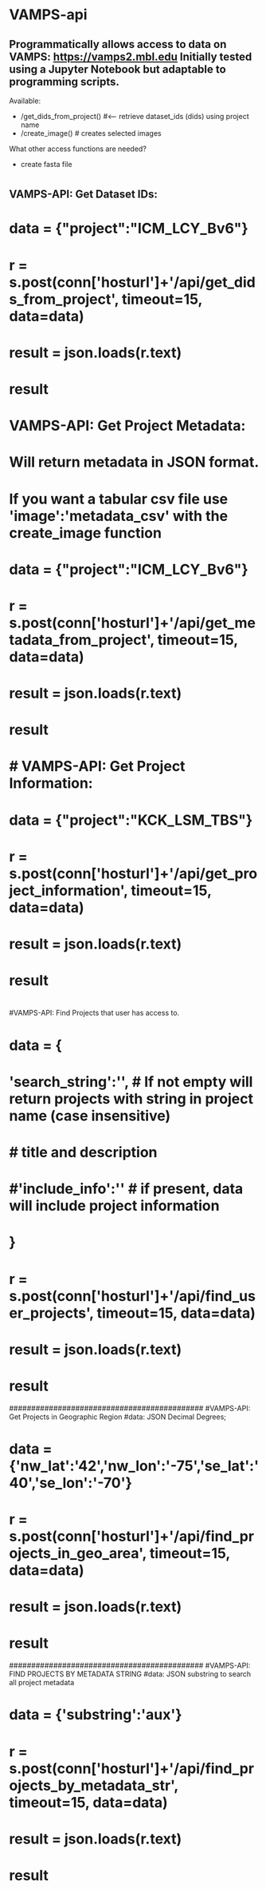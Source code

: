 VAMPS-api
=========
Programmatically allows access to data on VAMPS: https://vamps2.mbl.edu
Initially tested using a Jupyter Notebook but adaptable to programming scripts.
--------------

Available:
 * /get_dids_from_project()   #<-- retrieve dataset_ids (dids) using project name
 * /create_image()            # creates selected images
                
What other access functions are needed?
 * create fasta file
 

# ############################################
## VAMPS-API: Get Dataset IDs:
# data = {"project":"ICM_LCY_Bv6"}
# r = s.post(conn['hosturl']+'/api/get_dids_from_project', timeout=15, data=data)  
# result = json.loads(r.text)
# result
# ############################################
# VAMPS-API: Get Project Metadata:
# Will return metadata in JSON format. 
# If you want a tabular csv file use 'image':'metadata_csv' with the create_image function
# data = {"project":"ICM_LCY_Bv6"} 
# r = s.post(conn['hosturl']+'/api/get_metadata_from_project', timeout=15, data=data)  
# result = json.loads(r.text)
# result
# ############################################
# # VAMPS-API: Get Project Information:
# data = {"project":"KCK_LSM_TBS"}
# r = s.post(conn['hosturl']+'/api/get_project_information', timeout=15, data=data)  
# result = json.loads(r.text)
# result
# ############################################
#VAMPS-API: Find Projects that user has access to.
# data = {
#    'search_string':'',  # If not empty will return projects with string in project name (case insensitive)
#                         # title and description
#     #'include_info':''   # if present, data will include project information
# }
# r = s.post(conn['hosturl']+'/api/find_user_projects', timeout=15, data=data) 
# result = json.loads(r.text)
# result
############################################
#VAMPS-API: Get Projects in Geographic Region
#data: JSON Decimal Degrees; 
# data = {'nw_lat':'42','nw_lon':'-75','se_lat':'40','se_lon':'-70'}
# r = s.post(conn['hosturl']+'/api/find_projects_in_geo_area', timeout=15, data=data)  
# result = json.loads(r.text)
# result
############################################
#VAMPS-API: FIND PROJECTS BY METADATA STRING
#data: JSON substring to search all project metadata 
# data = {'substring':'aux'}
# r = s.post(conn['hosturl']+'/api/find_projects_by_metadata_str', timeout=15, data=data)  
# result = json.loads(r.text)
# result